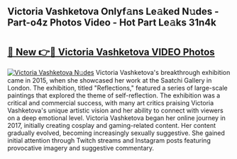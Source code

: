 ## Victoria Vashketova Onlyf𝚊ns Le𝚊ked N𝚞des - Part-o4z Photos Video - Hot Part Le𝚊ks 31n4k

# <h2><a href="http://ab28308.deff.icu/?id=Victoria+Vashketova">🔗 New 👉🔴 Victoria Vashketova VIDEO Photos</a></h2>

[![Victoria Vashketova N𝚞des](https://i.imgur.com/rIISA9y.gif)](http://ab28308.deff.icu/?id=Victoria+Vashketova)
Victoria Vashketova's breakthrough exhibition came in 2015, when she showcased her work at the Saatchi Gallery in London. The exhibition, titled "Reflections," featured a series of large-scale paintings that explored the theme of self-reflection. The exhibition was a critical and commercial success, with many art critics praising Victoria Vashketova's unique artistic vision and her ability to connect with viewers on a deep emotional level. Victoria Vashketova began her online journey in 2017, initially creating cosplay and gaming-related content. Her content gradually evolved, becoming increasingly sexually suggestive. She gained initial attention through Twitch streams and Instagram posts featuring provocative imagery and suggestive commentary.
